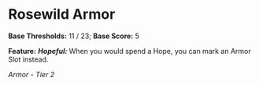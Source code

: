 # Rosewild Armor

**Base Thresholds:** 11 / 23; **Base Score:** 5

**Feature:** ***Hopeful:*** When you would spend a Hope, you can mark an Armor Slot instead.

*Armor - Tier 2*
